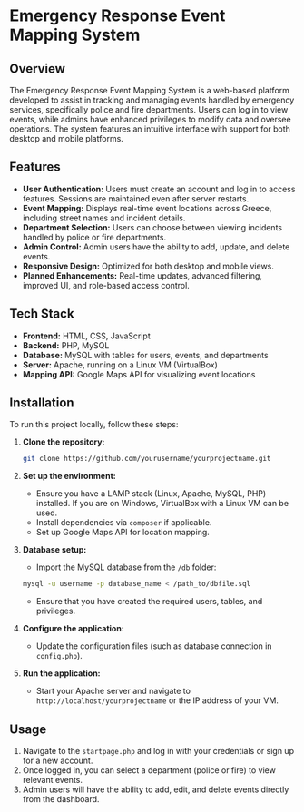 # Emergency Response Event Mapping System

## Overview
The Emergency Response Event Mapping System is a web-based platform developed to assist in tracking and managing events handled by emergency services, specifically police and fire departments. Users can log in to view events, while admins have enhanced privileges to modify data and oversee operations. The system features an intuitive interface with support for both desktop and mobile platforms.

## Features
- **User Authentication:** Users must create an account and log in to access features. Sessions are maintained even after server restarts.
- **Event Mapping:** Displays real-time event locations across Greece, including street names and incident details.
- **Department Selection:** Users can choose between viewing incidents handled by police or fire departments.
- **Admin Control:** Admin users have the ability to add, update, and delete events.
- **Responsive Design:** Optimized for both desktop and mobile views.
- **Planned Enhancements:** Real-time updates, advanced filtering, improved UI, and role-based access control.

## Tech Stack
- **Frontend:** HTML, CSS, JavaScript
- **Backend:** PHP, MySQL
- **Database:** MySQL with tables for users, events, and departments
- **Server:** Apache, running on a Linux VM (VirtualBox)
- **Mapping API:** Google Maps API for visualizing event locations

## Installation
To run this project locally, follow these steps:

1. **Clone the repository:**
    ```bash
    git clone https://github.com/yourusername/yourprojectname.git
    ```
2. **Set up the environment:**
    - Ensure you have a LAMP stack (Linux, Apache, MySQL, PHP) installed. If you are on Windows, VirtualBox with a Linux VM can be used.
    - Install dependencies via `composer` if applicable.
    - Set up Google Maps API for location mapping.

3. **Database setup:**
    - Import the MySQL database from the `/db` folder:
    ```bash
    mysql -u username -p database_name < /path_to/dbfile.sql
    ```
    - Ensure that you have created the required users, tables, and privileges.

4. **Configure the application:**
    - Update the configuration files (such as database connection in `config.php`).

5. **Run the application:**
    - Start your Apache server and navigate to `http://localhost/yourprojectname` or the IP address of your VM.

## Usage
1. Navigate to the `startpage.php` and log in with your credentials or sign up for a new account.
2. Once logged in, you can select a department (police or fire) to view relevant events.
3. Admin users will have the ability to add, edit, and delete events directly from the dashboard.
